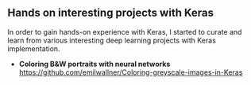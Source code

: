 
## Hands on interesting projects with Keras

In order to gain hands-on experience with Keras, I started to curate and learn from various interesting deep learning projects with Keras implementation. 

- **Coloring B&W portraits with neural networks**   
https://github.com/emilwallner/Coloring-greyscale-images-in-Keras


